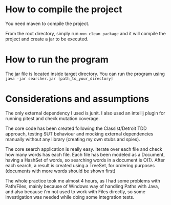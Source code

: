 # How to compile the project
You need maven to compile the project.

From the root directory, simply run ```mvn clean package``` and it will compile the project and create a jar to be executed.

# How to run the program
The jar file is located inside target directory. You can run the program using ```java -jar searcher.jar [path_to_your_directory]```

# Considerations and assumptions
The only external dependency I used is junit. I also used an intellij plugin for running pitest and check mutation coverage.

The core code has been created following the Classist/Detroit TDD approach, testing SUT behaviour and mocking external dependencies manually without any library (creating my own stubs and spies).

The core search application is really easy. Iterate over each file and check how many words has each file.
Each file has been modeled as a Document, having a HashSet<String> of words, so searching words in a document is O(1).
After each search, a result is created using a TreeSet, for ordering purposes (documents with more words should be shown first)

The whole practice took me almost 4 hours, as I had some problems with Path/Files, mainly because of Windows way of handling Paths with Java, and also because i'm not used to work with Files directly, so some investigation was needed while doing some integration tests.